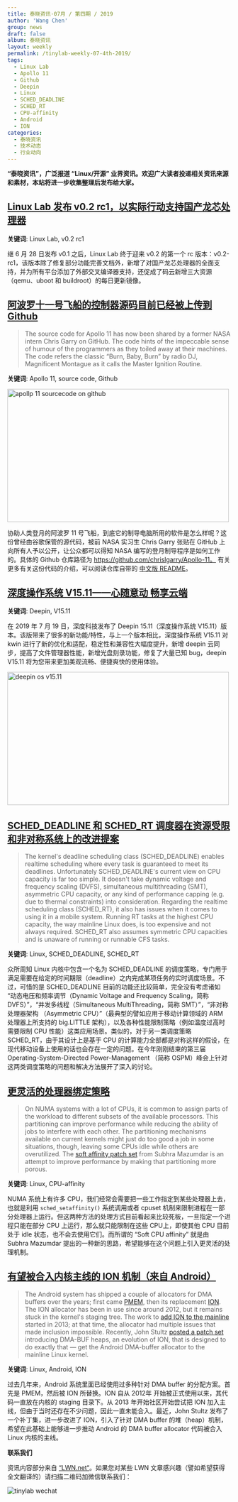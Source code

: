 ```yaml
---
title: 泰晓资讯·07月 / 第四期 / 2019
author: 'Wang Chen'
group: news
draft: false
album: 泰晓资讯
layout: weekly
permalink: /tinylab-weekly-07-4th-2019/
tags:
  - Linux Lab
  - Apollo 11
  - Github
  - Deepin
  - Linux
  - SCHED_DEADLINE
  - SCHED_RT
  - CPU-affinity
  - Android
  - ION
categories:
  - 泰晓资讯
  - 技术动态
  - 行业动向
---
```


**“泰晓资讯”，广泛报道 “Linux/开源” 业界资讯。欢迎广大读者投递相关资讯来源和素材，本站将进一步收集整理后发布给大家。**

## [Linux Lab 发布 v0.2 rc1，以实际行动支持国产龙芯处理器](/linux-lab-v0.2-rc1/)

**关键词**: Linux Lab, v0.2 rc1

继 6 月 28 日发布 v0.1 之后，Linux Lab 终于迎来 v0.2 的第一个 rc 版本：v0.2-rc1，该版本除了修复部分功能完善文档外，新增了对国产龙芯处理器的全面支持，并为所有平台添加了外部交叉编译器支持，还促成了码云新增三大资源（qemu、uboot 和 buildroot）的每日更新镜像。

## [阿波罗十一号飞船的控制器源码目前已经被上传到 Github](https://wonderfulengineering.com/apollo-11s-source-code-that-took-us-to-moon-is-now-on-github/)

> The source code for Apollo 11 has now been shared by a former NASA intern Chris Garry on GitHub. The code hints of the impeccable sense of humour of the programmers as they toiled away at their machines. The code refers the classic “Burn, Baby, Burn” by radio DJ, Magnificent Montague as it calls the Master Ignition Routine.

**关键词**: Apollo 11, source code, Github

<img height="300px" width="500px" src="https://cdn.wonderfulengineering.com/wp-content/uploads/2016/07/Apollo-11s-Source-Code-Is-Now-On-GitHub_Image-0-768x512.jpg" title="apollp 11 sourcecode on github" />

协助人类登月的阿波罗 11 号飞船，到底它的制导电脑所用的软件是怎么样呢？这份曾经由谷歌保管的源代码，被前 NASA 实习生 Chris Garry 张贴在 GitHub 上向所有人予以公开，让公众都可以得知 NASA 编写的登月制导程序是如何工作的。具体的 Github 仓库路径为 https://github.com/chrislgarry/Apollo-11。 有关更多有关这份代码的介绍，可以阅读仓库自带的 [中文版 README](https://github.com/chrislgarry/Apollo-11/blob/master/README.zh_cn.md)。

## [深度操作系统 V15.11——心随意动 畅享云端](https://www.deepin.org/2019/07/19/deepin15-11/)

**关键词**: Deepin, V15.11

在 2019 年 7 月 19 日，深度科技发布了 Deepin 15.11（深度操作系统 V15.11）版本。该版带来了很多的新功能/特性，与上一个版本相比，深度操作系统 V15.11 对 kwin 进行了新的优化和适配，稳定性和兼容性大幅度提升，新增 deepin 云同步，提高了文件管理器性能，新增光盘刻录功能，修复了大量已知 bug，deepin V15.11 将为您带来更加美观流畅、便捷爽快的使用体验。

<img height="300px" width="500px" src="https://www.deepin.org/wp-content/uploads/2019/07/zh-2.jpg" title="deepin os v15.11" />

## [SCHED_DEADLINE 和 SCHED_RT 调度器在资源受限和非对称系统上的改进提案](https://lwn.net/Articles/793392/)

> The kernel's deadline scheduling class (SCHED_DEADLINE) enables realtime scheduling where every task is guaranteed to meet its deadlines. Unfortunately SCHED_DEADLINE's current view on CPU capacity is far too simple. It doesn't take dynamic voltage and frequency scaling (DVFS), simultaneous multithreading (SMT), asymmetric CPU capacity, or any kind of performance capping (e.g. due to thermal constraints) into consideration.
> Regarding the realtime scheduling class (SCHED_RT), it also has issues when it comes to using it in a mobile system. Running RT tasks at the highest CPU capacity, the way mainline Linux does, is too expensive and not always required. SCHED_RT also assumes symmetric CPU capacities and is unaware of running or runnable CFS tasks.

**关键词**: Linux, SCHED_DEADLINE, SCHED_RT

众所周知 Linux 内核中包含一个名为 SCHED_DEADLINE 的调度策略，专门用于满足需要在给定的时间期限（deadline）之内完成某项任务的实时调度场景。不过，可惜的是 SCHED_DEADLINE 目前的功能还比较简单，完全没有考虑诸如 “动态电压和频率调节（Dynamic Voltage and Frequency Scaling，简称 DVFS）”，“并发多线程（Simultaneous MultiThreading，简称 SMT）”，“非对称处理器架构 （Asymmetric CPU）”（最典型的譬如应用于移动计算领域的 ARM 处理器上所支持的 big.LITTLE 架构），以及各种性能限制策略（例如温度过高时需要限制 CPU 性能）这类应用场景。类似的，对于另一类调度策略 SCHED_RT，由于其设计上是基于 CPU 的计算能力全部都是对称这样的假设，在现代移动设备上使用的话也会存在一定的问题。在今年刚刚结束的第三届 Operating-System-Directed Power-Management （简称 OSPM）峰会上针对这两类调度策略的问题和解决方法展开了深入的讨论。

## [更灵活的处理器绑定策略](https://lwn.net/Articles/792502/)

> On NUMA systems with a lot of CPUs, it is common to assign parts of the workload to different subsets of the available processors. This partitioning can improve performance while reducing the ability of jobs to interfere with each other. The partitioning mechanisms available on current kernels might just do too good a job in some situations, though, leaving some CPUs idle while others are overutilized. The [soft affinity patch set](https://lwn.net/ml/linux-kernel/20190626224718.21973-1-subhra.mazumdar@oracle.com/) from Subhra Mazumdar is an attempt to improve performance by making that partitioning more porous.

**关键词**: Linux, CPU-affinity

NUMA 系统上有许多 CPU，我们经常会需要把一些工作指定到某些处理器上去，也就是利用 `sched_setaffinity()` 系统调用或者 cpuset 机制来限制进程在一部分处理器上运行。但这两种方法的处理方式目前看起来比较死板，一旦指定一个进程只能在部分 CPU 上运行，那么就只能限制在这些 CPU上，即使其他 CPU 目前处于 idle 状态，也不会去使用它们。而所谓的 “Soft CPU affinity” 就是由 Subhra Mazumdar 提出的一种新的思路，希望能够在这个问题上引入更灵活的处理机制。

## [有望被合入内核主线的 ION 机制（来自 Android）](https://lwn.net/Articles/792733/)

> The Android system has shipped a couple of allocators for DMA buffers over the years; first came [PMEM](https://elinux.org/Android_Kernel_Features#pmem), then its replacement [ION](https://lwn.net/Articles/480055/). The ION allocator has been in use since around 2012, but it remains stuck in the kernel's staging tree. The work to [add ION to the mainline](https://lwn.net/Articles/565469/) started in 2013; at that time, the allocator had multiple issues that made inclusion impossible. Recently, John Stultz [posted a patch set](https://lwn.net/ml/linux-kernel/20190624194908.121273-1-john.stultz@linaro.org/) introducing DMA-BUF heaps, an evolution of ION, that is designed to do exactly that — get the Android DMA-buffer allocator to the mainline Linux kernel.

**关键词**: Linux, Android, ION

过去几年来，Android 系统里面已经使用过多种针对 DMA buffer 的分配方案。首先是 PMEM，然后被 ION 所替换。ION 自从 2012年 开始被正式使用以来，其代码一直放在内核的 staging 目录下。从 2013 年开始社区开始尝试把 ION 加入主线，但由于当时还存在不少问题，因此一直未能合入。最近，John Stultz 发布了一个补丁集，进一步改进了 ION，引入了针对 DMA buffer 的堆（heap）机制，希望在此基础上能够进一步推动 Android 的 DMA buffer allocator 代码被合入 Linux 内核的主线。

**联系我们**

资讯内容部分来自 [“LWN.net“](https://lwn.net/)。如果您对某些 LWN 文章感兴趣（譬如希望获得全文翻译的）请扫描二维码加微信联系我们：

![tinylab wechat](/images/wechat/tinylab.jpg)
